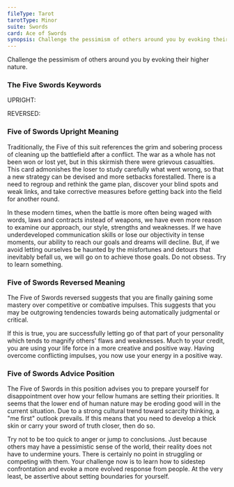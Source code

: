 ```yaml
---
fileType: Tarot
tarotType: Minor
suite: Swords
card: Ace of Swords
synopsis: Challenge the pessimism of others around you by evoking their higher nature.
---
```

Challenge the pessimism of others around you by evoking their higher nature.

### The Five Swords Keywords

UPRIGHT: 

REVERSED: 

### Five of Swords Upright Meaning

Traditionally, the Five of this suit references the grim and sobering process of cleaning up the battlefield after a conflict. The war as a whole has not been won or lost yet, but in this skirmish there were grievous casualties. This card admonishes the loser to study carefully what went wrong, so that a new strategy can be devised and more setbacks forestalled. There is a need to regroup and rethink the game plan, discover your blind spots and weak links, and take corrective measures before getting back into the field for another round.

In these modern times, when the battle is more often being waged with words, laws and contracts instead of weapons, we have even more reason to examine our approach, our style, strengths and weaknesses. If we have underdeveloped communication skills or lose our objectivity in tense moments, our ability to reach our goals and dreams will decline. But, if we avoid letting ourselves be haunted by the misfortunes and detours that inevitably befall us, we will go on to achieve those goals. Do not obsess. Try to learn something.

### Five of Swords Reversed Meaning

The Five of Swords reversed suggests that you are finally gaining some mastery over competitive or combative impulses. This suggests that you may be outgrowing tendencies towards being automatically judgmental or critical.

If this is true, you are successfully letting go of that part of your personality which tends to magnify others' flaws and weaknesses. Much to your credit, you are using your life force in a more creative and positive way. Having overcome conflicting impulses, you now use your energy in a positive way.

### Five of Swords Advice Position

The Five of Swords in this position advises you to prepare yourself for disappointment over how your fellow humans are setting their priorities. It seems that the lower end of human nature may be eroding good will in the current situation. Due to a strong cultural trend toward scarcity thinking, a "me first" outlook prevails. If this means that you need to develop a thick skin or carry your sword of truth closer, then do so.

Try not to be too quick to anger or jump to conclusions. Just because others may have a pessimistic sense of the world, their reality does not have to undermine yours. There is certainly no point in struggling or competing with them. Your challenge now is to learn how to sidestep confrontation and evoke a more evolved response from people. At the very least, be assertive about setting boundaries for yourself.